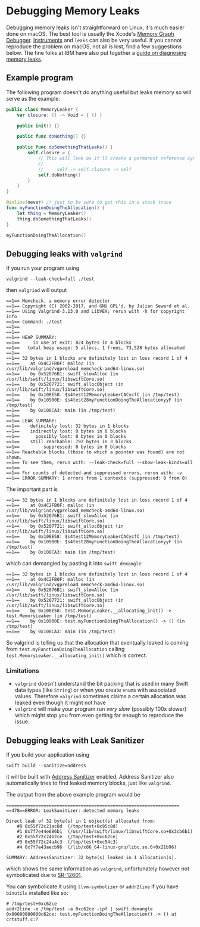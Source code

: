 # Debugging Memory Leaks

Debugging memory leaks isn't straightforward on Linux, it's much easier done on macOS. The best tool is usually the Xcode's [Memory Graph Debugger](https://developer.apple.com/library/archive/documentation/DeveloperTools/Conceptual/debugging_with_xcode/chapters/special_debugging_workflows.html#//apple_ref/doc/uid/TP40015022-CH9-DontLinkElementID_1).
[Instruments](https://help.apple.com/instruments/mac/10.0/#/dev022f987b) and `leaks` can also be very useful. If you cannot reproduce the problem on macOS, not all is lost, find a few suggestions below. The fine folks at IBM have also put together a [guide on diagnosing memory leaks](https://developer.ibm.com/swift/2018/01/26/diagnosing-server-side-swift-memory-leaks/).

## Example program

The following program doesn't do anything useful but leaks memory so will serve as the example:

```swift
public class MemoryLeaker {
    var closure: () -> Void = { () }

    public init() {}

    public func doNothing() {}

    public func doSomethingThatLeaks() {
        self.closure = {
            // This will leak as it'll create a permanent reference cycle:
            //
            //     self -> self.closure -> self
            self.doNothing()
        }
    }
}

@inline(never) // just to be sure to get this in a stack trace
func myFunctionDoingTheAllocation() {
    let thing = MemoryLeaker()
    thing.doSomethingThatLeaks()
}

myFunctionDoingTheAllocation()
```

## Debugging leaks with `valgrind`

If you run your program using

    valgrind --leak-check=full ./test

then `valgrind` will output

```
==1== Memcheck, a memory error detector
==1== Copyright (C) 2002-2017, and GNU GPL'd, by Julian Seward et al.
==1== Using Valgrind-3.13.0 and LibVEX; rerun with -h for copyright info
==1== Command: ./test
==1==
==1==
==1== HEAP SUMMARY:
==1==     in use at exit: 824 bytes in 4 blocks
==1==   total heap usage: 5 allocs, 1 frees, 73,528 bytes allocated
==1==
==1== 32 bytes in 1 blocks are definitely lost in loss record 1 of 4
==1==    at 0x4C2FB0F: malloc (in /usr/lib/valgrind/vgpreload_memcheck-amd64-linux.so)
==1==    by 0x52076B1: swift_slowAlloc (in /usr/lib/swift/linux/libswiftCore.so)
==1==    by 0x5207721: swift_allocObject (in /usr/lib/swift/linux/libswiftCore.so)
==1==    by 0x108E58: $s4test12MemoryLeakerCACycfC (in /tmp/test)
==1==    by 0x10900E: $s4test28myFunctionDoingTheAllocationyyF (in /tmp/test)
==1==    by 0x108CA3: main (in /tmp/test)
==1==
==1== LEAK SUMMARY:
==1==    definitely lost: 32 bytes in 1 blocks
==1==    indirectly lost: 0 bytes in 0 blocks
==1==      possibly lost: 0 bytes in 0 blocks
==1==    still reachable: 792 bytes in 3 blocks
==1==         suppressed: 0 bytes in 0 blocks
==1== Reachable blocks (those to which a pointer was found) are not shown.
==1== To see them, rerun with: --leak-check=full --show-leak-kinds=all
==1==
==1== For counts of detected and suppressed errors, rerun with: -v
==1== ERROR SUMMARY: 1 errors from 1 contexts (suppressed: 0 from 0)
```

The important part is

```
==1== 32 bytes in 1 blocks are definitely lost in loss record 1 of 4
==1==    at 0x4C2FB0F: malloc (in /usr/lib/valgrind/vgpreload_memcheck-amd64-linux.so)
==1==    by 0x52076B1: swift_slowAlloc (in /usr/lib/swift/linux/libswiftCore.so)
==1==    by 0x5207721: swift_allocObject (in /usr/lib/swift/linux/libswiftCore.so)
==1==    by 0x108E58: $s4test12MemoryLeakerCACycfC (in /tmp/test)
==1==    by 0x10900E: $s4test28myFunctionDoingTheAllocationyyF (in /tmp/test)
==1==    by 0x108CA3: main (in /tmp/test)
```

which can demangled by pasting it into `swift demangle`:

```
==1== 32 bytes in 1 blocks are definitely lost in loss record 1 of 4
==1==    at 0x4C2FB0F: malloc (in /usr/lib/valgrind/vgpreload_memcheck-amd64-linux.so)
==1==    by 0x52076B1: swift_slowAlloc (in /usr/lib/swift/linux/libswiftCore.so)
==1==    by 0x5207721: swift_allocObject (in /usr/lib/swift/linux/libswiftCore.so)
==1==    by 0x108E58: test.MemoryLeaker.__allocating_init() -> test.MemoryLeaker (in /tmp/test)
==1==    by 0x10900E: test.myFunctionDoingTheAllocation() -> () (in /tmp/test)
==1==    by 0x108CA3: main (in /tmp/test)
```

So valgrind is telling us that the allocation that eventually leaked is coming from `test.myFunctionDoingTheAllocation` calling `test.MemoryLeaker.__allocating_init()` which is correct.

### Limitations

- `valgrind` doesn't understand the bit packing that is used in many Swift data types (like `String`) or when you create `enum`s with associated values. Therefore `valgrind` sometimes claims a certain allocation was leaked even though it might not have
- `valgrind` will make your program run _very slow_ (possibly 100x slower) which might stop you from even getting far enough to reproduce the issue.

## Debugging leaks with Leak Sanitizer

If you build your application using

    swift build --sanitize=address

it will be built with [Address Sanitizer](https://github.com/google/sanitizers/wiki/AddressSanitizerLeakSanitizer) enabled. Address Sanitizer also automatically tries to find leaked memory blocks, just like `valgrind`.

The output from the above example program would be

```
=================================================================
==478==ERROR: LeakSanitizer: detected memory leaks

Direct leak of 32 byte(s) in 1 object(s) allocated from:
    #0 0x55f72c21ac8d  (/tmp/test+0x95c8d)
    #1 0x7f7e44e686b1  (/usr/lib/swift/linux/libswiftCore.so+0x3cb6b1)
    #2 0x55f72c24b2ce  (/tmp/test+0xc62ce)
    #3 0x55f72c24a4c3  (/tmp/test+0xc54c3)
    #4 0x7f7e43aecb96  (/lib/x86_64-linux-gnu/libc.so.6+0x21b96)

SUMMARY: AddressSanitizer: 32 byte(s) leaked in 1 allocation(s).
```

which shows the same information as `valgrind`, unfortunately however not symbolicated due to [SR-12601](https://bugs.swift.org/browse/SR-12601).

You can symbolicate it using `llvm-symbolizer` or `addr2line` if you have `binutils` installed like so:

```
# /tmp/test+0xc62ce
addr2line -e /tmp/test -a 0xc62ce -ipf | swift demangle
0x00000000000c62ce: test.myFunctionDoingTheAllocation() -> () at crtstuff.c:?
```
